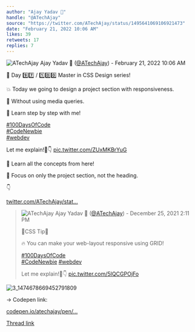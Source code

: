 ```yaml
---
author: "Ajay Yadav 🎯"
handle: "@ATechAjay"
source: "https://twitter.com/ATechAjay/status/1495641069106921473"
date: "February 21, 2022 10:06 AM"
likes: 39
retweets: 17
replies: 7
---
```

![ATechAjay](https://pbs.twimg.com/profile_images/1485567675111981057/mLsrcZdB_normal.jpg)
Ajay Yadav 🎯 ([@ATechAjay](https://twitter.com/ATechAjay)) - February 21, 2022 10:06 AM

💚 Day 9️⃣7️⃣ / 1️⃣0️⃣0️⃣ Master in CSS Design series!

💥 Today we going to design a project section with responsiveness.

📌 Without using media queries.

📌 Learn step by step with me!

[#100DaysOfCode](https://twitter.com/hashtag/100DaysOfCode)  
[#CodeNewbie](https://twitter.com/hashtag/CodeNewbie)  
[#webdev](https://twitter.com/hashtag/webdev) 

Let me explain!🧵👇 [pic.twitter.com/ZUxMKBrYuG](https://twitter.com/ATechAjay/status/1495641069106921473/video/1)

💚 Learn all the concepts from here!

📌 Focus on only the project section, not the heading.

👇

[twitter.com/ATechAjay/stat…](https://twitter.com/ATechAjay/status/1474684202251526146)

> ![ATechAjay](https://pbs.twimg.com/profile_images/1485567675111981057/mLsrcZdB_normal.jpg)
> Ajay Yadav 🎯 ([@ATechAjay](https://twitter.com/ATechAjay)) - December 25, 2021 2:11 PM
> 
> 
> 💚CSS Tip💚
> 
> 🔥 You can make your web-layout responsive using GRID!
> 
> [#100DaysOfCode](https://twitter.com/hashtag/100DaysOfCode)  
> [#CodeNewbie](https://twitter.com/hashtag/CodeNewbie)  [#webdev](https://twitter.com/hashtag/webdev)  
> 
> Let me explain!🧵👇 [pic.twitter.com/5IQCGPOjFo](https://twitter.com/ATechAjay/status/1474684202251526146/photo/1)
> 
![3_1474678669452791809](https://pbs.twimg.com/media/FHccb8qUUAEZ-VC.jpg)

→ Codepen link:

[codepen.io/atechajay/pen/…](https://codepen.io/atechajay/pen/vYWRQRo)

[Thread link](https://twitter.com/ATechAjay/status/1495641069106921473)